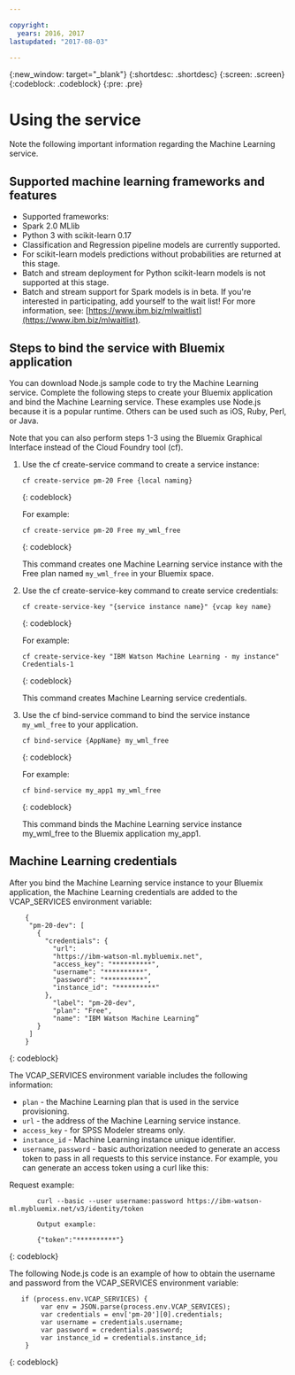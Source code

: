 ```yaml
---

copyright:
  years: 2016, 2017
lastupdated: "2017-08-03"

---
```


{:new_window: target="_blank"}
{:shortdesc: .shortdesc}
{:screen: .screen}
{:codeblock: .codeblock}
{:pre: .pre}

# Using the service

Note the following important information regarding the Machine
Learning service.



## Supported machine learning frameworks and features

*  Supported frameworks:
  *  Spark 2.0 MLlib
  *  Python 3 with scikit-learn 0.17
*  Classification and Regression pipeline models are currently supported.
*  For scikit-learn models predictions without probabilities are returned at this stage.
*  Batch and stream deployment for Python scikit-learn models is not supported at this stage.
*  Batch and stream support for Spark models is in beta. If you're interested in participating, add yourself to the wait list! For more information, see: [https://www.ibm.biz/mlwaitlist](https://www.ibm.biz/mlwaitlist).



## Steps to bind the service with Bluemix application

You can download Node.js sample code to try the Machine
Learning service. Complete the following steps to create your Bluemix application and bind the Machine Learning service. These examples use Node.js because it is a popular runtime. Others can be used such as iOS, Ruby, Perl, or Java.

Note that you can also perform steps 1-3 using the Bluemix Graphical Interface instead of the Cloud Foundry tool (cf).

1. Use the cf create-service command to create a service instance:

   ```
   cf create-service pm-20 Free {local naming}
   ```
   {: codeblock}

   For example:

   ```
   cf create-service pm-20 Free my_wml_free
   ```
   {: codeblock}

   This command creates one Machine Learning service instance
   with the Free plan named `my_wml_free` in your Bluemix space.

2. Use the cf create-service-key command to create service
   credentials:

   ```
   cf create-service-key "{service instance name}" {vcap key name}
   ```
   {: codeblock}

   For example:

   ```
   cf create-service-key "IBM Watson Machine Learning - my instance" Credentials-1
   ```
   {: codeblock}

   This command creates Machine Learning service credentials.

3. Use the cf bind-service command to bind the service instance
   `my_wml_free` to your application.

   ```
   cf bind-service {AppName} my_wml_free
   ```
   {: codeblock}

   For example:

   ```
   cf bind-service my_app1 my_wml_free
   ```
   {: codeblock}

   This command binds the Machine Learning service instance
   my_wml_free to the Bluemix application my_app1.



## Machine Learning credentials

After you bind the Machine Learning service instance to your Bluemix application, the Machine Learning credentials are added to the VCAP_SERVICES environment variable:

```
    {
     "pm-20-dev": [
       {
         "credentials": {
           "url":
           "https://ibm-watson-ml.mybluemix.net",
           "access_key": "**********",
           "username": "**********",
           "password": "**********",
           "instance_id": "**********"
         },
           "label": "pm-20-dev",
           "plan": "Free",
           "name": "IBM Watson Machine Learning”
       }
     ]
    }
```
{: codeblock}

   The VCAP_SERVICES environment variable includes the following
   information:

   * ``plan`` - the Machine Learning plan that is used in the service provisioning.
   * ``url`` - the address of the Machine Learning service instance.
   * ``access_key`` - for SPSS Modeler streams only.
   * ``instance_id`` - Machine Learning instance unique identifier.
   * ``username``, ``password`` - basic authorization needed to generate an access token to pass in all requests to this service instance. For example, you can generate an access token using a curl like this:

Request example:

```
       curl --basic --user username:password https://ibm-watson-ml.mybluemix.net/v3/identity/token

       Output example:

       {"token":"**********"}
```
{: codeblock}

   The following Node.js code is an example of how to obtain the
   username and password from the VCAP_SERVICES environment
   variable:

```
   if (process.env.VCAP_SERVICES) {
        var env = JSON.parse(process.env.VCAP_SERVICES);
        var credentials = env['pm-20'][0].credentials;
        var username = credentials.username;
        var password = credentials.password;
        var instance_id = credentials.instance_id;
    }
```
{: codeblock}
